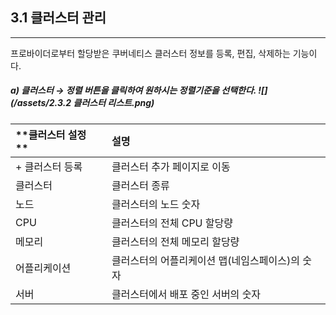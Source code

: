 ## 3.1 클러스터 관리

---

프로바이더로부터 할당받은 쿠버네티스 클러스터 정보를 등록, 편집, 삭제하는 기능이다.

##### a\)    클러스터  →  정렬 버튼을 클릭하여 원하시는 정렬기준을 선택한다. ![](/assets/2.3.2 클러스터 리스트.png)

| **클러스터 설정 ** | **설명** |
| :--- | :--- |
| + 클러스터 등록 | 클러스터 추가 페이지로 이동 |
| 클러스터 | 클러스터 종류 |
| 노드 | 클러스터의 노드 숫자 |
| CPU | 클러스터의 전체 CPU 할당량 |
| 메모리 | 클러스터의 전체 메모리 할당량 |
| 어플리케이션 | 클러스터의 어플리케이션 맵\(네임스페이스\)의 숫자 |
| 서버 | 클러스터에서 배포 중인 서버의 숫자 |



